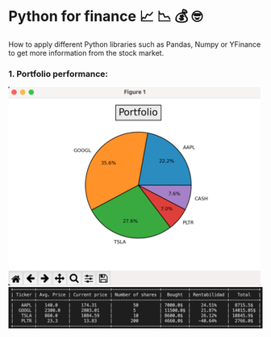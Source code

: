 # Python for finance 📈 📉 💰 🤓
How to apply different Python libraries such as Pandas, Numpy or YFinance to get more information from the stock market.  
### 1. Portfolio performance:<br>
<img src="https://github.com/san27gil/Python_for_Finance/blob/0dcc1988e11ef854b5f3e35f30d4360e080edf66/Portfolio%20performance/img/img1.png" width="500px">
<br>
<img src="https://github.com/san27gil/Python_for_Finance/blob/76e8aba4ceabf8191439026efcc699e228c57d9c/Portfolio%20performance/img/img3.png" width="700px">
